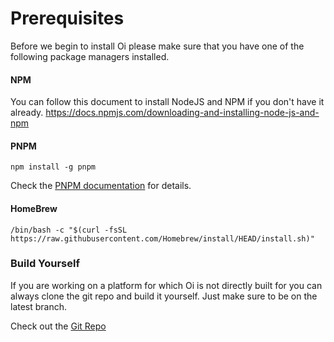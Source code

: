 # Prerequisites

Before we begin to install Oi please make sure that you have one of the following package managers installed.

#### NPM 

You can follow this document to install NodeJS and NPM if you don't have it already.
https://docs.npmjs.com/downloading-and-installing-node-js-and-npm

#### PNPM

```
npm install -g pnpm
```

Check the [PNPM documentation](#https://pnpm.io/installation) for details. 

#### HomeBrew 

```
/bin/bash -c "$(curl -fsSL https://raw.githubusercontent.com/Homebrew/install/HEAD/install.sh)"
```

### Build Yourself

If you are working on a platform for which Oi is not directly built for you can always clone the git repo and build it yourself. Just make sure to be on the latest branch. 

Check out the [Git Repo](https://github.com/oi-overide/oi)
